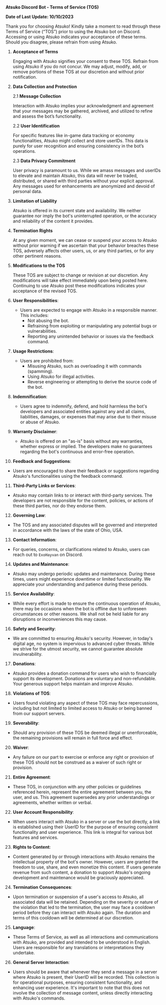 **Atsuko Discord Bot - Terms of Service (TOS)**

**Date of Last Update: 10/10/2023**

Thank you for choosing Atsuko! Kindly take a moment to read through these Terms of Service (“TOS”) prior to using the Atsuko bot on Discord. Accessing or using Atsuko indicates your acceptance of these terms. Should you disagree, please refrain from using Atsuko.

1. **Acceptance of Terms**
   
    Engaging with Atsuko signifies your consent to these TOS. Refrain from using Atsuko if you do not concur. We may adjust, modify, add, or remove portions of these TOS at our discretion and without prior notification.

2. **Data Collection and Protection**

   2.1 **Message Collection** 
   
      Interaction with Atsuko implies your acknowledgment and agreement that your messages may be gathered, archived, and utilized to refine and assess the bot’s functionality.

   2.2 **User Identification**
   
      For specific features like in-game data tracking or economy functionalities, Atsuko might collect and store userIDs. This data is purely for user recognition and ensuring consistency in the bot’s operations.

   2.3 **Data Privacy Commitment**
   
      User privacy is paramount to us. While we amass messages and userIDs to elevate and maintain Atsuko, this data will never be traded, distributed, or shared with third parties without your explicit approval. Any messages used for enhancements are anonymized and devoid of personal data.

3. **Limitation of Liability**

    Atsuko is offered in its current state and availability. We neither guarantee nor imply the bot's uninterrupted operation, or the accuracy and reliability of the content it provides.

4. **Termination Rights**

    At any given moment, we can cease or suspend your access to Atsuko without prior warning if we ascertain that your behavior breaches these TOS, adversely affects other users, us, or any third parties, or for any other pertinent reasons.

5. **Modifications to the TOS**
   
    These TOS are subject to change or revision at our discretion. Any modifications will take effect immediately upon being posted here. Continuing to use Atsuko post these modifications indicates your acceptance of the revised TOS.

6. **User Responsibilities**:
   - Users are expected to engage with Atsuko in a responsible manner. This includes:
     * Not abusing the bot.
     * Refraining from exploiting or manipulating any potential bugs or vulnerabilities.
     * Reporting any unintended behavior or issues via the feedback command.

7. **Usage Restrictions**:
   - Users are prohibited from:
     * Misusing Atsuko, such as overloading it with commands (spamming).
     * Using Atsuko for illegal activities.
     * Reverse engineering or attempting to derive the source code of the bot.

8. **Indemnification**:
   - Users agree to indemnify, defend, and hold harmless the bot's developers and associated entities against any and all claims, liabilities, damages, or expenses that may arise due to their misuse or abuse of Atsuko.

9. **Warranty Disclaimer**:
   - Atsuko is offered on an "as-is" basis without any warranties, whether express or implied. The developers make no guarantees regarding the bot's continuous and error-free operation.

10. **Feedback and Suggestions**:
   - Users are encouraged to share their feedback or suggestions regarding Atsuko's functionalities using the feedback command.

11. **Third-Party Links or Services**:
   - Atsuko may contain links to or interact with third-party services. The developers are not responsible for the content, policies, or actions of these third parties, nor do they endorse them.

12. **Governing Law**:
   - The TOS and any associated disputes will be governed and interpreted in accordance with the laws of the state of Ohio, USA.

13. **Contact Information**:
   - For queries, concerns, or clarifications related to Atsuko, users can reach out to `ExoHayvan` on Discord.

14. **Updates and Maintenance**:
   - Atsuko may undergo periodic updates and maintenance. During these times, users might experience downtime or limited functionality. We appreciate your understanding and patience during these periods.

15. **Service Availability**:
   - While every effort is made to ensure the continuous operation of Atsuko, there may be occasions when the bot is offline due to unforeseen circumstances or other reasons. We shall not be held liable for any disruptions or inconveniences this may cause.

16. **Safety and Security**:
   - We are committed to ensuring Atsuko's security. However, in today's digital age, no system is impervious to advanced cyber threats. While we strive for the utmost security, we cannot guarantee absolute invulnerability.

17. **Donations**:
   - Atsuko provides a donation command for users who wish to financially support its development. Donations are voluntary and non-refundable. Your generous support helps maintain and improve Atsuko.

18. **Violations of TOS**:
   - Users found violating any aspect of these TOS may face repercussions, including but not limited to limited access to Atsuko or being banned from our support servers.

19. **Severability**:
   - Should any provision of these TOS be deemed illegal or unenforceable, the remaining provisions will remain in full force and effect.

20. **Waiver**:
   - Any failure on our part to exercise or enforce any right or provision of these TOS should not be construed as a waiver of such right or provision.

21. **Entire Agreement**:
   - These TOS, in conjunction with any other policies or guidelines referenced herein, represent the entire agreement between you, the user, and us. This agreement supersedes any prior understandings or agreements, whether written or verbal.

22. **User Account Responsibility**:
   - When users interact with Atsuko in a server or use the bot directly, a link is established using their UserID for the purpose of ensuring consistent functionality and user experience. This link is integral for various bot features and services.

23. **Rights to Content**:
   - Content generated by or through interactions with Atsuko remains the intellectual property of the bot's owner. However, users are granted the freedom to use, share, and even monetize this content. If users generate revenue from such content, a donation to support Atsuko's ongoing development and maintenance would be graciously appreciated.

24. **Termination Consequences**:
   - Upon termination or suspension of a user's access to Atsuko, all associated data will be retained. Depending on the severity or nature of the violation that led to the termination, the user may face a cooldown period before they can interact with Atsuko again. The duration and terms of this cooldown will be determined at our discretion.

25. **Language**:
   - These Terms of Service, as well as all interactions and communications with Atsuko, are provided and intended to be understood in English. Users are responsible for any translations or interpretations they undertake.

26. **General Server Interaction**:
   - Users should be aware that whenever they send a message in a server where Atsuko is present, their UserID will be recorded. This collection is for operational purposes, ensuring consistent functionality, and enhancing user experience. It's important to note that this does not involve the collection of message content, unless directly interacting with Atsuko's commands.
